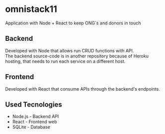 # omnistack11
Application with Node + React to keep ONG´s and donors in touch

## Backend  
Developed with Node that allows run CRUD functions with API.   
The backend source-code is in another repository because of Heroku hosting, that needs to run each service on a different host.

## Frontend
Developed with React that consume APIs through the backend's endpoints.  

## Used Tecnologies
- Node.js - Backend API
- React - Frontend web
- SQLite - Database